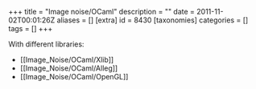 +++
title = "Image noise/OCaml"
description = ""
date = 2011-11-02T00:01:26Z
aliases = []
[extra]
id = 8430
[taxonomies]
categories = []
tags = []
+++

With different libraries:

* [[Image_Noise/OCaml/Xlib]]
* [[Image_Noise/OCaml/Alleg]]
* [[Image_Noise/OCaml/OpenGL]]
